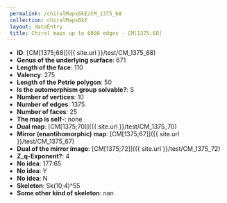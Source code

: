 ```yaml
--- 
 permalink: /chiralMaps6kE/CM_1375_68 
 collection: chiralMaps6kE
 layout: dataEntry
 title: Chiral maps up to 6000 edges - CM[1375;68]
---
```


- **ID**: [CM[1375;68]]({{ site.url }}/test/CM_1375_68)
- **Genus of the underlying surface**: 671
- **Length of the face**: 110
- **Valency**: 275
- **Length of the Petrie polygon**: 50
- **Is the automorphism group solvable?**: S
- **Number of vertices**: 10
- **Number of edges**: 1375
- **Number of faces**: 25
- **The map is self-**: none
- **Dual map**: [CM[1375;70]]({{ site.url }}/test/CM_1375_70)
- **Mirror (enantihomorphic) map**: [CM[1375;67]]({{ site.url }}/test/CM_1375_67)
- **Dual of the mirror image**: [CM[1375;72]]({{ site.url }}/test/CM_1375_72)
- **Z_q-Exponent?**: 4
- **No idea**:  177:65
- **No idea**: Y
- **No idea**: N
- **Skeleton**: Sk(10;4)^55
- **Some other kind of skeleton**: nan
